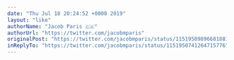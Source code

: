 ```yaml
---
date: "Thu Jul 18 20:24:52 +0000 2019"
layout: "like"
authorName: "Jacob Paris 🇨🇦"
authorUrl: "https://twitter.com/jacobmparis"
originalPost: "https://twitter.com/jacobmparis/status/1151950989668188161"
inReplyTo: "https://twitter.com/jacobmparis/status/1151950741264715776"
---
```

